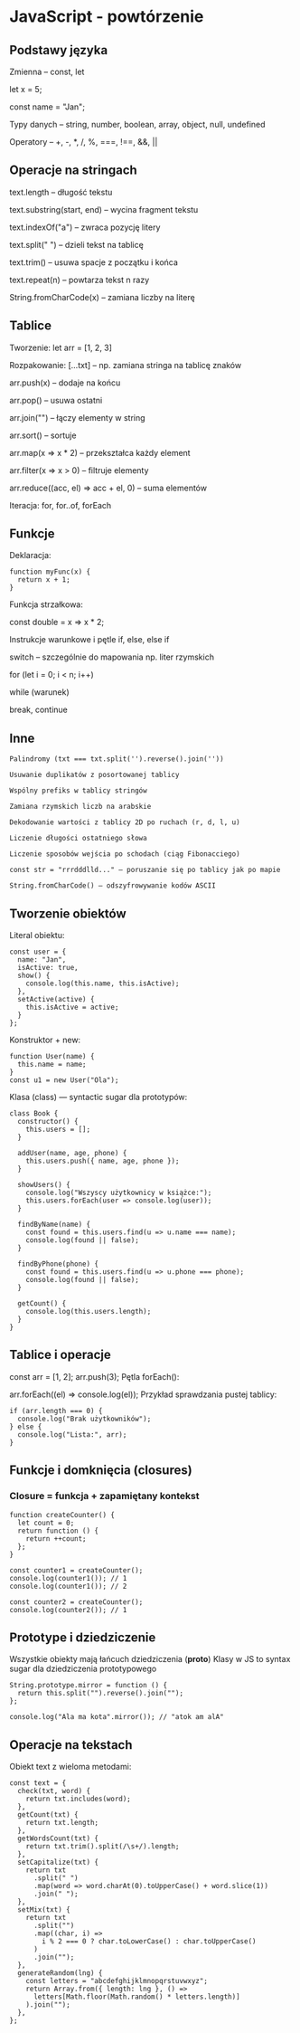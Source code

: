 # JavaScript - powtórzenie
## Podstawy języka

Zmienna – const, let

let x = 5;

const name = "Jan";

Typy danych – string, number, boolean, array, object, null, undefined

Operatory – +, -, *, /, %, ===, !==, &&, ||

## Operacje na stringach
text.length – długość tekstu

text.substring(start, end) – wycina fragment tekstu

text.indexOf("a") – zwraca pozycję litery

text.split(" ") – dzieli tekst na tablicę

text.trim() – usuwa spacje z początku i końca

text.repeat(n) – powtarza tekst n razy

String.fromCharCode(x) – zamiana liczby na literę

## Tablice
Tworzenie: let arr = [1, 2, 3]

Rozpakowanie: [...txt] – np. zamiana stringa na tablicę znaków

arr.push(x) – dodaje na końcu

arr.pop() – usuwa ostatni

arr.join("") – łączy elementy w string

arr.sort() – sortuje

arr.map(x => x * 2) – przekształca każdy element

arr.filter(x => x > 0) – filtruje elementy

arr.reduce((acc, el) => acc + el, 0) – suma elementów

Iteracja: for, for..of, forEach

## Funkcje
Deklaracja:

```
function myFunc(x) {
  return x + 1;
}
```
Funkcja strzałkowa:

const double = x => x * 2;

Instrukcje warunkowe i pętle
if, else, else if

switch – szczególnie do mapowania np. liter rzymskich

for (let i = 0; i < n; i++)

while (warunek)

break, continue


## Inne
```
Palindromy (txt === txt.split('').reverse().join(''))

Usuwanie duplikatów z posortowanej tablicy

Wspólny prefiks w tablicy stringów

Zamiana rzymskich liczb na arabskie

Dekodowanie wartości z tablicy 2D po ruchach (r, d, l, u)

Liczenie długości ostatniego słowa

Liczenie sposobów wejścia po schodach (ciąg Fibonacciego)

const str = "rrrdddlld..." – poruszanie się po tablicy jak po mapie

String.fromCharCode() – odszyfrowywanie kodów ASCII
```

## Tworzenie obiektów
Literal obiektu:

```
const user = {
  name: "Jan",
  isActive: true,
  show() {
    console.log(this.name, this.isActive);
  },
  setActive(active) {
    this.isActive = active;
  }
};
```
Konstruktor + new:

```
function User(name) {
  this.name = name;
}
const u1 = new User("Ola");
```
Klasa (class) — syntactic sugar dla prototypów:

```
class Book {
  constructor() {
    this.users = [];
  }

  addUser(name, age, phone) {
    this.users.push({ name, age, phone });
  }

  showUsers() {
    console.log("Wszyscy użytkownicy w książce:");
    this.users.forEach(user => console.log(user));
  }

  findByName(name) {
    const found = this.users.find(u => u.name === name);
    console.log(found || false);
  }

  findByPhone(phone) {
    const found = this.users.find(u => u.phone === phone);
    console.log(found || false);
  }

  getCount() {
    console.log(this.users.length);
  }
}
```

## Tablice i operacje
const arr = [1, 2];
arr.push(3);
Pętla forEach():

arr.forEach((el) => console.log(el));
Przykład sprawdzania pustej tablicy:
```
if (arr.length === 0) {
  console.log("Brak użytkowników");
} else {
  console.log("Lista:", arr);
}
```

## Funkcje i domknięcia (closures)
### Closure = funkcja + zapamiętany kontekst

```
function createCounter() {
  let count = 0;
  return function () {
    return ++count;
  };
}

const counter1 = createCounter();
console.log(counter1()); // 1
console.log(counter1()); // 2

const counter2 = createCounter();
console.log(counter2()); // 1
```

## Prototype i dziedziczenie
Wszystkie obiekty mają łańcuch dziedziczenia (__proto__)
Klasy w JS to syntax sugar dla dziedziczenia prototypowego

```
String.prototype.mirror = function () {
  return this.split("").reverse().join("");
};

console.log("Ala ma kota".mirror()); // "atok am alA"
```


## Operacje na tekstach
Obiekt text z wieloma metodami:
```
const text = {
  check(txt, word) {
    return txt.includes(word);
  },
  getCount(txt) {
    return txt.length;
  },
  getWordsCount(txt) {
    return txt.trim().split(/\s+/).length;
  },
  setCapitalize(txt) {
    return txt
      .split(" ")
      .map(word => word.charAt(0).toUpperCase() + word.slice(1))
      .join(" ");
  },
  setMix(txt) {
    return txt
      .split("")
      .map((char, i) =>
        i % 2 === 0 ? char.toLowerCase() : char.toUpperCase()
      )
      .join("");
  },
  generateRandom(lng) {
    const letters = "abcdefghijklmnopqrstuvwxyz";
    return Array.from({ length: lng }, () =>
      letters[Math.floor(Math.random() * letters.length)]
    ).join("");
  },
};
```
